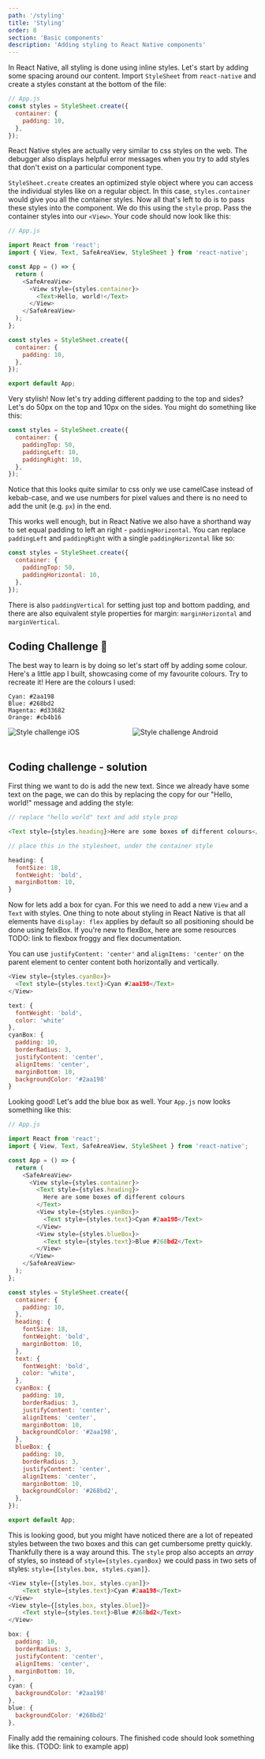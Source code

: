 ```yaml
---
path: '/styling'
title: 'Styling'
order: 8
section: 'Basic components'
description: 'Adding styling to React Native components'
---
```


In React Native, all styling is done using inline styles. Let's start by adding some spacing around our content. Import `StyleSheet` from `react-native` and create a styles constant at the bottom of the file:

```js
// App.js
const styles = StyleSheet.create({
  container: {
    padding: 10,
  },
});
```

React Native styles are actually very similar to css styles on the web. The debugger also displays helpful error messages when you try to add styles that don't exist on a particular component type.

`StyleSheet.create` creates an optimized style object where you can access the individual styles like on a regular object. In this case, `styles.container` would give you all the container styles. Now all that's left to do is to pass these styles into the component. We do this using the `style` prop. Pass the container styles into our `<View>`. Your code should now look like this:

```js
// App.js

import React from 'react';
import { View, Text, SafeAreaView, StyleSheet } from 'react-native';

const App = () => {
  return (
    <SafeAreaView>
      <View style={styles.container}>
        <Text>Hello, world!</Text>
      </View>
    </SafeAreaView>
  );
};

const styles = StyleSheet.create({
  container: {
    padding: 10,
  },
});

export default App;
```

Very stylish! Now let's try adding different padding to the top and sides? Let's do 50px on the top and 10px on the sides. You might do something like this:

```js
const styles = StyleSheet.create({
  container: {
    paddingTop: 50,
    paddingLeft: 10,
    paddingRight: 10,
  },
});
```

Notice that this looks quite similar to css only we use camelCase instead of kebab-case, and we use numbers for pixel values and there is no need to add the unit (e.g. `px`) in the end.

This works well enough, but in React Native we also have a shorthand way to set equal padding to left an right - `paddingHorizontal`. You can replace `paddingLeft` and `paddingRight` with a single `paddingHorizontal` like so:

```js
const styles = StyleSheet.create({
  container: {
    paddingTop: 50,
    paddingHorizontal: 10,
  },
});
```

There is also `paddingVertical` for setting just top and bottom padding, and there are also equivalent style properties for margin: `marginHorizontal` and `marginVertical`.

## Coding Challenge 💪

The best way to learn is by doing so let's start off by adding some colour. Here's a little app I built, showcasing come of my favourite colours. Try to recreate it! Here are the colours I used:

```
Cyan: #2aa198
Blue: #268bd2
Magenta: #d33682
Orange: #cb4b16
```

<div style="display:flex; flex-direction:row">
    <div style="width:400px;margin:0 auto;margin-bottom:20px">
        <img alt="Style challenge iOS" src="./images/style-ios.png" />
    </div>
    <div style="width:400px;margin:0 auto;margin-bottom:20px">
        <img alt="Style challenge Android" src="./images/style-android.png" />
    </div>
</div>

## Coding challenge - solution

First thing we want to do is add the new text. Since we already have some text on the page, we can do this by replacing the copy for our "Hello, world!" message and adding the style:

```js
// replace "hello world" text and add style prop

<Text style={styles.heading}>Here are some boxes of different colours</Text>
```

```js
// place this in the stylesheet, under the container style

heading: {
  fontSize: 18,
  fontWeight: 'bold',
  marginBottom: 10,
}
```

Now for lets add a box for cyan. For this we need to add a new `View` and a `Text` with styles. One thing to note about styling in React Native is that all elements have `display: flex` applies by default so all positioning should be done using felxBox. If you're new to flexBox, here are some resources TODO: link to flexbox froggy and flex documentation.

You can use `justifyContent: 'center'` and `alignItems: 'center'` on the parent element to center content both horizontally and vertically.

```js
<View style={styles.cyanBox}>
  <Text style={styles.text}>Cyan #2aa198</Text>
</View>
```

```js
text: {
  fontWeight: 'bold',
  color: 'white'
},
cyanBox: {
  padding: 10,
  borderRadius: 3,
  justifyContent: 'center',
  alignItems: 'center',
  marginBottom: 10,
  backgroundColor: '#2aa198'
}
```

Looking good! Let's add the blue box as well. Your `App.js` now looks something like this:

```js
// App.js

import React from 'react';
import { View, Text, SafeAreaView, StyleSheet } from 'react-native';

const App = () => {
  return (
    <SafeAreaView>
      <View style={styles.container}>
        <Text style={styles.heading}>
          Here are some boxes of different colours
        </Text>
        <View style={styles.cyanBox}>
          <Text style={styles.text}>Cyan #2aa198</Text>
        </View>
        <View style={styles.blueBox}>
          <Text style={styles.text}>Blue #268bd2</Text>
        </View>
      </View>
    </SafeAreaView>
  );
};

const styles = StyleSheet.create({
  container: {
    padding: 10,
  },
  heading: {
    fontSize: 18,
    fontWeight: 'bold',
    marginBottom: 10,
  },
  text: {
    fontWeight: 'bold',
    color: 'white',
  },
  cyanBox: {
    padding: 10,
    borderRadius: 3,
    justifyContent: 'center',
    alignItems: 'center',
    marginBottom: 10,
    backgroundColor: '#2aa198',
  },
  blueBox: {
    padding: 10,
    borderRadius: 3,
    justifyContent: 'center',
    alignItems: 'center',
    marginBottom: 10,
    backgroundColor: '#268bd2',
  },
});

export default App;
```

This is looking good, but you might have noticed there are a lot of repeated styles between the two boxes and this can get cumbersome pretty quickly. Thankfully there is a way around this. The `style` prop also accepts an _array_ of styles, so instead of `style={styles.cyanBox}` we could pass in two sets of styles: `style={[styles.box, styles.cyan]}`.

```js
<View style={[styles.box, styles.cyan]}>
    <Text style={styles.text}>Cyan #2aa198</Text>
</View>
<View style={[styles.box, styles.blue]}>
    <Text style={styles.text}>Blue #268bd2</Text>
</View>
```

```js
box: {
  padding: 10,
  borderRadius: 3,
  justifyContent: 'center',
  alignItems: 'center',
  marginBottom: 10,
},
cyan: {
  backgroundColor: '#2aa198'
},
blue: {
  backgroundColor: '#268bd2'
},
```

Finally add the remaining colours. The finished code should look something like this. (TODO: link to example app)
